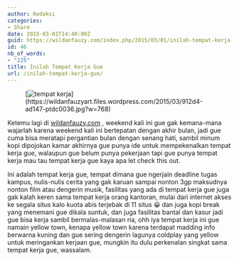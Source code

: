 ```yaml
---
author: Redaksi
categories:
- Share
date: 2015-03-01T14:40:00Z
guid: https://wildanfauzy.com/index.php/2015/03/01/inilah-tempat-kerja-gue/
id: 46
nb_of_words:
- "225"
title: Inilah Tempat Kerja Gue
url: /inilah-tempat-kerja-gue/
---
```


<figure class="wp-block-image size-large">[<img src="https://wildanfauzyart.files.wordpress.com/2015/03/912d4-ad147-ptdc0036.jpg?w=768" alt="tempat kerja" title="tempat kerja" data-recalc-dims="1" />](https://wildanfauzyart.files.wordpress.com/2015/03/912d4-ad147-ptdc0036.jpg?w=768)</figure> 

<p class="has-drop-cap">
  Ketemu lagi di <a href="/">wildanfauzy.com</a> , weekend kali ini gue gak kemana-mana wajarlah karena weekend kali ini bertepatan dengan akhir bulan, jadi gue cuma bisa meratapi pergantian bulan dengan senang hati, sambil minum kopi dipojokan kamar akhirnya gue punya ide untuk mempekenalkan tempat kerja gue, walaupun gue belum punya pekerjaan tapi gue punya tempat kerja mau tau tempat kerja gue kaya apa let check this out.  
</p>

Ini adalah tempat kerja gue, tempat dimana gue ngerjain deadline tugas kampus, nulis-nulis cerita yang gak karuan sampai nonton 3gp maksudnya nonton film atau dengerin musik, fasilitas yang ada di tempat kerja gue juga gak kalah keren sama tempat kerja orang kantoran, mulai dari internet akses ke segala situs kalo kuota abis terjebak di 11 situs 😀 dan juga kopi break yang menemani gue dikala suntuk, dan juga fasilitas bantal dan kasur jadi gue bisa kerja sambil bermalas-malasan ria, ohh iya tempat kerja ini gue namain yellow town, kenapa yellow town karena terdapat madding info berwarna kuning dan gue sering dengerin lagunya coldplay yang yellow untuk meringankan kerjaan gue, mungkin itu dulu perkenalan singkat sama tempat kerja gue, wassalam.
